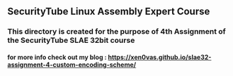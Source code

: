 ## SecurityTube Linux Assembly Expert Course

### This directory is created for the purpose of 4th Assignment of the SecurityTube SLAE 32bit course

#### for more info check out my blog : https://xen0vas.github.io/slae32-assignment-4-custom-encoding-scheme/
